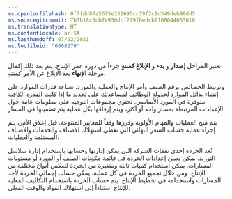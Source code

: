 ```yaml
---
ms.openlocfilehash: 0fffdd87a5675e332695cc79f2c9d349deb98dd5
ms.sourcegitcommit: 7b3b18c3cb7e930dbf2f9f6edcb9108044033616
ms.translationtype: HT
ms.contentlocale: ar-SA
ms.lasthandoff: 07/22/2021
ms.locfileid: "6668270"
---
```

تعتبر المراحل **إصدار** و **بدء** و **الإبلاغ كمنتهٍ** جزءاً من دورة عمر الإنتاج. يتم بعد ذلك إكمال مرحلة **الإنهاء** بعد الإبلاغ عن الأمر كمنتهٍ.

وترتبط الخصائص برقم الصنف وأمر الإنتاج والعملية والمورد. تساعد قدرات الموارد على إنشاء بدائل الموارد لجدولة الوظائف لمساعدتك على تحديد ما إذا كانت القدرة الكافية متوفرة في المورد الأساسي. تحتوي مجموعات التوجيه على معلومات عامة حول الإعدادات المرتبطة بمسار واحد أو أكثر، ويتم إرفاقها بكل عملية يتم تضمينها في المسار.

يتم منح العمليات والمهام الأولوية وفرزها وفقاً للمعايير المتنوعة. قبل إغلاق الأمر، يتم إجراء عملية حساب السعر النهائي التي تغطي استهلاك الأصناف والخدمات والأصناف المستلمة والعمليات.

تُعد الخردة إحدى نفقات الشركة التي يمكن إدارتها وحسابها باستخدام إدارة سلاسل التوريد. يمكن تعيين إعدادات الخردة في قائمة مكونات الصنف أو المورد أو مستويات المسارات. يمكن استخدام كميات ثابتة ومتغيرة من الخردة لتعكس أنواع مختلفة من الإنتاج.
ومن خلال تجميع الخردة في كل عملية، يمكن حساب إجمالي الخردة لأحد المسارات واستخدامه في تخطيط الإنتاج. يتم حساب الخردة باستخدام التكاليف الفعلية للإنتاج استناداً إلى استهلاك المواد والوقت الفعلي.
